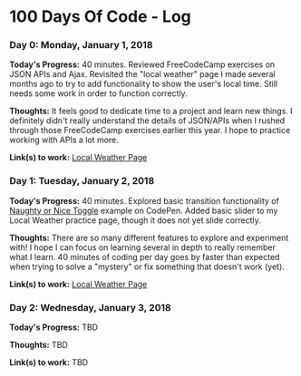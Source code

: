 # 100 Days Of Code - Log


### Day 0: Monday, January 1, 2018

**Today's Progress:** 40 minutes.  Reviewed FreeCodeCamp exercises on JSON APIs and Ajax.  Revisited the "local weather" page I made several months ago to try to add functionality to show the user's local time.  Still needs some work in order to function correctly.

**Thoughts:** It feels good to dedicate time to a project and learn new things.  I definitely didn't really understand the details of JSON/APIs when I rushed through those FreeCodeCamp exercises earlier this year.  I hope to practice working with APIs a lot more.

**Link(s) to work:** [Local Weather Page](https://codepen.io/mlucas2218/full/KvJepw/)

### Day 1: Tuesday, January 2, 2018

**Today's Progress:** 40 minutes.  Explored basic transition functionality of [Naughty or Nice Toggle](https://codepen.io/beeg/pen/eydweX) example on CodePen.  Added basic slider to my Local Weather practice page, though it does not yet slide correctly.

**Thoughts:** There are so many different features to explore and experiment with!  I hope I can focus on learning several in depth to really remember what I learn.  40 minutes of coding per day goes by faster than expected when trying to solve a "mystery" or fix something that doesn't work (yet).

**Link(s) to work:** [Local Weather Page](https://codepen.io/mlucas2218/full/KvJepw/)

### Day 2: Wednesday, January 3, 2018

**Today's Progress:** TBD

**Thoughts:** TBD

**Link(s) to work:** TBD

